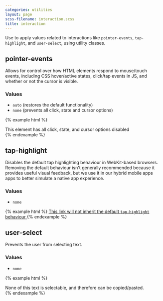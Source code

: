 ```yaml
---
categories: utilities
layout: page
scss-filename: interaction.scss
title: interaction
---
```

Use to apply values related to interactions like `pointer-events`, `tap-highlight`, and `user-select`, using utility classes.

## pointer-events
Allows for control over how HTML elements respond to mouse/touch events, including CSS hover/active states, click/tap events in JS, and whether or not the cursor is visible.

### Values
* `auto` (restores the default functionality)
* `none` (prevents all click, state and cursor options)

{% example html %}
<div class="u-background-color--gray-13 u-pointer-events--none">
  This element has all click, state, and cursor options disabled
</div>
{% endexample %}


## tap-highlight
Disables the default tap highlighting behaviour in WebKit-based browsers. Removing the default behaviour isn't generally recommended because it provides useful visual feedback, but we use it in our hybrid mobile apps apps to better simulate a native app experience.

### Values
* `none`

{% example html %}
<a class="u-tap-highlight--none" href="#">
  This link will not inherit the default `tap-highlight` behaviour
</a>
{% endexample %}


## user-select
Prevents the user from selecting text.

### Values
* `none`

{% example html %}
<div class="u-user-select--none">
  None of this text is selectable, and therefore can be copied/pasted.
</div>
{% endexample %}
